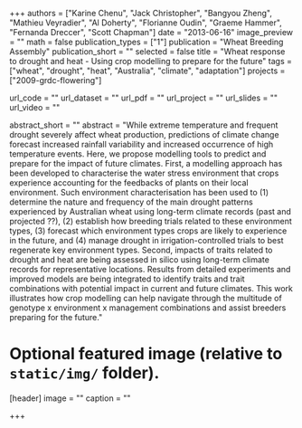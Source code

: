 +++
authors = ["Karine Chenu", "Jack Christopher", "Bangyou Zheng", "Mathieu Veyradier", "Al Doherty", "Florianne Oudin", "Graeme Hammer", "Fernanda Dreccer", "Scott Chapman"]
date = "2013-06-16"
image_preview = ""
math = false
publication_types = ["1"]
publication = "Wheat Breeding Assembly"
publication_short = ""
selected = false
title = "Wheat response to drought and heat - Using crop modelling to prepare for the future"
tags = ["wheat", "drought", "heat", "Australia", "climate", "adaptation"]
projects = ["2009-grdc-flowering"]

url_code = ""
url_dataset = ""
url_pdf = ""
url_project = ""
url_slides = ""
url_video = ""

abstract_short = ""
abstract = "While extreme temperature and frequent drought severely affect wheat production, predictions of climate change forecast increased rainfall variability and increased occurrence of high temperature events. Here, we propose modelling tools to predict and prepare for the impact of future climates. First, a modelling approach has been developed to characterise the water stress environment that crops experience accounting for the feedbacks of plants on their local environment. Such environment characterisation has been used to (1) determine the nature and frequency of the main drought patterns experienced by Australian wheat using long-term climate records (past and projected ??), (2) establish how breeding trials related to these environment types, (3) forecast which environment types crops are likely to experience in the future, and (4) manage drought in irrigation-controlled trials to best regenerate key environment types. Second, impacts of traits related to drought and heat are being assessed in silico using long-term climate records for representative locations. Results from detailed experiments and improved models are being integrated to identify traits and trait combinations with potential impact in current and future climates. This work illustrates how crop modelling can help navigate through the multitude of genotype x environment x management combinations and assist breeders preparing for the future."


# Optional featured image (relative to `static/img/` folder).
[header]
image = ""
caption = ""

+++
